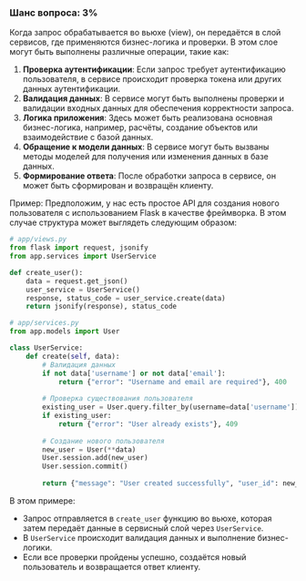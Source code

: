 ### Шанс вопроса: 3%

Когда запрос обрабатывается во вьюхе (view), он передаётся в слой сервисов, где применяются бизнес-логика и проверки. В этом слое могут быть выполнены различные операции, такие как:

1. **Проверка аутентификации**: Если запрос требует аутентификацию пользователя, в сервисе происходит проверка токена или других данных аутентификации.
2. **Валидация данных**: В сервисе могут быть выполнены проверки и валидации входных данных для обеспечения корректности запроса.
3. **Логика приложения**: Здесь может быть реализована основная бизнес-логика, например, расчёты, создание объектов или взаимодействие с базой данных.
4. **Обращение к модели данных**: В сервисе могут быть вызваны методы моделей для получения или изменения данных в базе данных.
5. **Формирование ответа**: После обработки запроса в сервисе, он может быть сформирован и возвращён клиенту.

Пример:
Предположим, у нас есть простое API для создания нового пользователя с использованием Flask в качестве фреймворка. В этом случае структура может выглядеть следующим образом:

```python
# app/views.py
from flask import request, jsonify
from app.services import UserService

def create_user():
    data = request.get_json()
    user_service = UserService()
    response, status_code = user_service.create(data)
    return jsonify(response), status_code
```

```python
# app/services.py
from app.models import User

class UserService:
    def create(self, data):
        # Валидация данных
        if not data['username'] or not data['email']:
            return {"error": "Username and email are required"}, 400
        
        # Проверка существования пользователя
        existing_user = User.query.filter_by(username=data['username']).first()
        if existing_user:
            return {"error": "User already exists"}, 409
        
        # Создание нового пользователя
        new_user = User(**data)
        User.session.add(new_user)
        User.session.commit()
        
        return {"message": "User created successfully", "user_id": new_user.id}, 201
```

В этом примере:
- Запрос отправляется в `create_user` функцию во вьюхе, которая затем передаёт данные в сервисный слой через `UserService`.
- В `UserService` происходит валидация данных и выполнение бизнес-логики.
- Если все проверки пройдены успешно, создаётся новый пользователь и возвращается ответ клиенту.